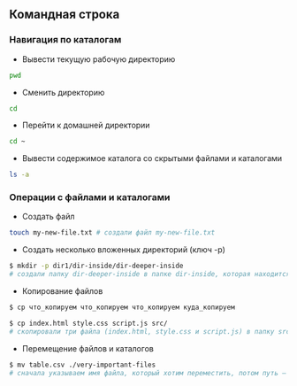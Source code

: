 ##  Командная строка

###  Навигация по каталогам

* Вывести текущую рабочую директорию

```bash
pwd
```

* Сменить директорию

```bash
cd
```

* Перейти к домашней директории

```bash
cd ~
```

* Вывести содержимое каталога со скрытыми файлами и каталогами

```bash
ls -a
```

### Операции с файлами и каталогами

* Создать файл

```bash
touch my-new-file.txt # создали файл my-new-file.txt
```

* Создать несколько вложенных директорий (ключ -p)

```bash
$ mkdir -p dir1/dir-inside/dir-deeper-inside
# создали папку dir-deeper-inside в папке dir-inside, которая находится в папке dir1
```

* Копирование файлов

```bash
$ cp что_копируем что_копируем что_копируем куда_копируем

$ cp index.html style.css script.js src/
# скопировали три файла (index.html, style.css и script.js) в папку src
```

* Перемещение файлов и каталогов

```bash
$ mv table.csv ./very-important-files
# сначала указываем имя файла, который хотим переместить, потом путь — куда перемещаем 
```
